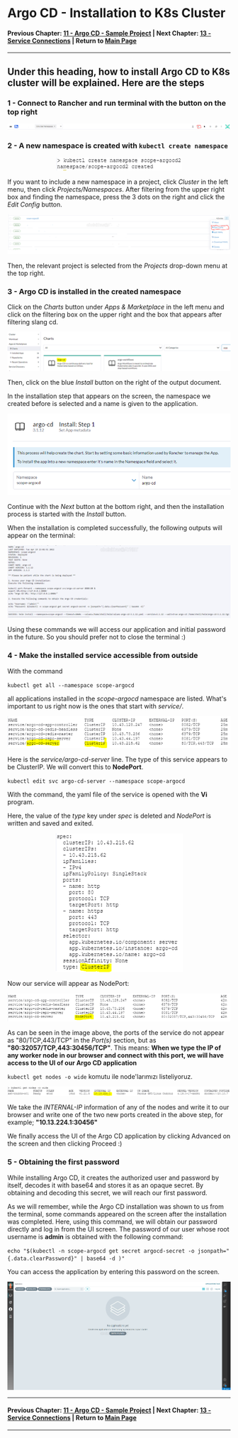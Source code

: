 # Argo CD - Installation to K8s Cluster

#### Previous Chapter: [11 - Argo CD - Sample Project](ch11-argocd-sample-project.md) | Next Chapter: [13 - Service Connections](ch13-service-connections.md) | Return to [Main Page](README.md)
---

## Under this heading, how to install Argo CD to K8s cluster will be explained. Here are the steps

### 1 - Connect to Rancher and run terminal with the button on the top right

<p align="center"><img src="images/Argo-CD/image-44.png"></p>

### 2 - A new namespace is created with `kubectl create namespace`

<p align="center"><img src="images/Argo-CD/image-45.png"></p>

If you want to include a new namespace in a project, click *Cluster* in the left menu, then click *Projects/Namespaces*. After filtering from the upper right box and finding the namespace, press the 3 dots on the right and click the *Edit Config* button.

<p align="center"><img src="images/Argo-CD/image-46.png"></p>

Then, the relevant project is selected from the *Projects* drop-down menu at the top right.

### 3 - Argo CD is installed in the created namespace

Click on the *Charts* button under *Apps & Marketplace* in the left menu and click on the filtering box on the upper right and the box that appears after filtering slang cd.

<p align="center"><img src="images/Argo-CD/image-48.png"></p>

Then, click on the blue *Install* button on the right of the output document.

In the installation step that appears on the screen, the namespace we created before is selected and a name is given to the application.

<p align="center"><img src="images/Argo-CD/image-49.png"></p>

Continue with the *Next* button at the bottom right, and then the installation process is started with the *Install* button.

When the installation is completed successfully, the following outputs will appear on the terminal:

<p align="center"><img src="images/Argo-CD/image-50.png"></p>

Using these commands we will access our application and initial password in the future. So you should prefer not to close the terminal :)

### 4 - Make the installed service accessible from outside

With the command

`kubectl get all --namespace scope-argocd`

all applications installed in the *scope-argocd* namespace are listed. What's important to us right now is the ones that start with *service/*.

<p align="center"><img src="images/Argo-CD/image-51.png"></p>

Here is the *service/argo-cd-server* line. The type of this service appears to be ClusterIP. We will convert this to **NodePort**.

`kubectl edit svc argo-cd-server --namespace scope-argocd`

With the command, the yaml file of the service is opened with the **Vi** program.

Here, the value of the *type* key under *spec* is deleted and *NodePort* is written and saved and exited.

<p align="center"><img src="images/Argo-CD/image-52.png"></p>

Now our service will appear as NodePort:

<p align="center"><img src="images/Argo-CD/image-53.png"></p>

As can be seen in the image above, the ports of the service do not appear as "80/TCP,443/TCP" in the *Port(s)* section, but as **"80:32057/TCP,443:30456/TCP"**. This means: **When we type the IP of any worker node in our browser and connect with this port, we will have access to the UI of our Argo CD application**

`kubectl get nodes -o wide` komutu ile node'larımızı listeliyoruz.

<p align="center"><img src="images/Argo-CD/image-54.png"></p>

We take the *INTERNAL-IP* information of any of the nodes and write it to our browser and write one of the two new ports created in the above step, for example; **"10.13.224.1:30456"**

We finally access the UI of the Argo CD application by clicking Advanced on the screen and then clicking Proceed :)

### 5 - Obtaining the first password

While installing Argo CD, it creates the authorized user and password by itself, decodes it with base64 and stores it as an opaque secret. By obtaining and decoding this secret, we will reach our first password.

As we will remember, while the Argo CD installation was shown to us from the terminal, some commands appeared on the screen after the installation was completed. Here, using this command, we will obtain our password directly and log in from the UI screen. The password of our user whose root username is **admin** is obtained with the following command:

`echo "$(kubectl -n scope-argocd get secret argocd-secret -o jsonpath="{.data.clearPassword}" | base64 -d )"`

You can access the application by entering this password on the screen.

<p align="center"><img src="images/Argo-CD/image-56.png"></p>

---
#### Previous Chapter: [11 - Argo CD - Sample Project](ch11-argocd-sample-project.md) | Next Chapter: [13 - Service Connections](ch13-service-connections.md) | Return to [Main Page](README.md)
---
